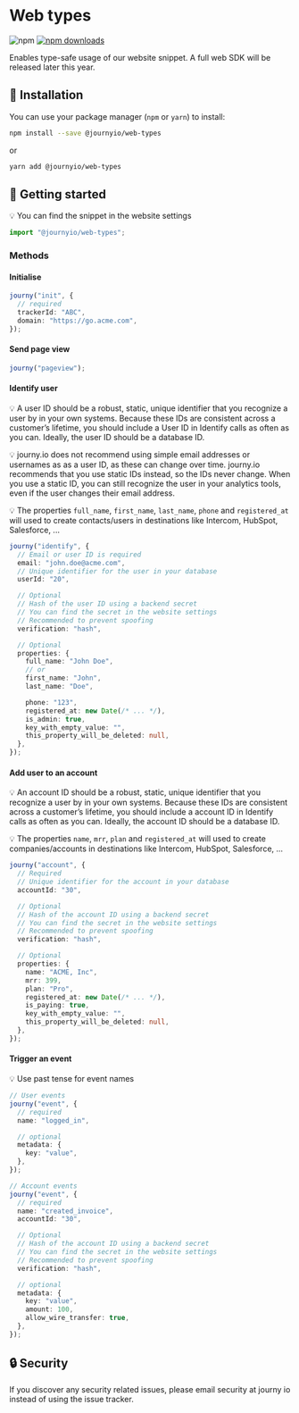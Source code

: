 # Web types

![npm](https://img.shields.io/npm/v/@journyio/web-types?color=%234d84f5&style=flat-square)
[![npm downloads](https://img.shields.io/npm/dm/@journyio/web-types?style=flat-square)](https://www.npmjs.com/package/@journyio/web-types)

Enables type-safe usage of our website snippet. A full web SDK will be released later this year.

## 💾 Installation

You can use your package manager (`npm` or `yarn`) to install:

```bash
npm install --save @journyio/web-types
```
or
```bash
yarn add @journyio/web-types
```

## 🔌 Getting started

💡 You can find the snippet in the website settings

```ts
import "@journyio/web-types";
```

### Methods

#### Initialise

```ts
journy("init", {
  // required
  trackerId: "ABC",
  domain: "https://go.acme.com",
});
```

#### Send page view

```ts
journy("pageview");
```

#### Identify user

💡 A user ID should be a robust, static, unique identifier that you recognize a user by in your own systems. Because these IDs are consistent across a customer’s lifetime, you should include a User ID in Identify calls as often as you can. Ideally, the user ID should be a database ID.

💡 journy.io does not recommend using simple email addresses or usernames as as a user ID, as these can change over time. journy.io recommends that you use static IDs instead, so the IDs never change. When you use a static ID, you can still recognize the user in your analytics tools, even if the user changes their email address.

💡 The properties `full_name`, `first_name`, `last_name`, `phone` and `registered_at` will used to create contacts/users in destinations like Intercom, HubSpot, Salesforce, ...

```ts
journy("identify", {
  // Email or user ID is required
  email: "john.doe@acme.com",
  // Unique identifier for the user in your database
  userId: "20",

  // Optional
  // Hash of the user ID using a backend secret
  // You can find the secret in the website settings
  // Recommended to prevent spoofing
  verification: "hash",

  // Optional
  properties: {
    full_name: "John Doe",
    // or
    first_name: "John",
    last_name: "Doe",

    phone: "123",
    registered_at: new Date(/* ... */),
    is_admin: true,
    key_with_empty_value: "",
    this_property_will_be_deleted: null,
  },
});
```

#### Add user to an account

💡 An account ID should be a robust, static, unique identifier that you recognize a user by in your own systems. Because these IDs are consistent across a customer’s lifetime, you should include a account ID in Identify calls as often as you can. Ideally, the account ID should be a database ID.

💡 The properties `name`, `mrr`, `plan` and `registered_at` will used to create companies/accounts in destinations like Intercom, HubSpot, Salesforce, ...

```ts
journy("account", {
  // Required
  // Unique identifier for the account in your database
  accountId: "30",

  // Optional
  // Hash of the account ID using a backend secret
  // You can find the secret in the website settings
  // Recommended to prevent spoofing
  verification: "hash",

  // Optional
  properties: {
    name: "ACME, Inc",
    mrr: 399,
    plan: "Pro",
    registered_at: new Date(/* ... */),
    is_paying: true,
    key_with_empty_value: "",
    this_property_will_be_deleted: null,
  },
});
```

#### Trigger an event

💡 Use past tense for event names

```ts
// User events
journy("event", {
  // required
  name: "logged_in",

  // optional
  metadata: {
    key: "value",
  },
});

// Account events
journy("event", {
  // required
  name: "created_invoice",
  accountId: "30",

  // Optional
  // Hash of the account ID using a backend secret
  // You can find the secret in the website settings
  // Recommended to prevent spoofing
  verification: "hash",

  // optional
  metadata: {
    key: "value",
    amount: 100,
    allow_wire_transfer: true,
  },
});
```

## 🔒 Security

If you discover any security related issues, please email security at journy io instead of using the issue tracker.
